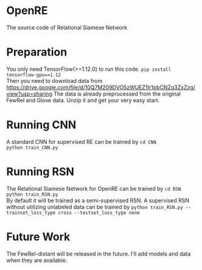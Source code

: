 # OpenRE
The source code of Relational Siamese Network

# Preparation
You only need TensorFlow(>=1.12.0) to run this code.
`pip install tensorflow-gpu==1.12`<br>
Then you need to download data from
https://drive.google.com/file/d/10Q7M209DVO5zWUEZ1Ir1pbCNZq3ZxZzg/view?usp=sharing
The data is already preprocessed from the original FewRel and Glove data. Unzip it and get your very easy start.

# Running CNN
A standard CNN for supervised RE can be trained by
`cd CNN`<br>
`python train_CNN.py`<br>

# Running RSN
The Relational Siamese Network for OpenRE can be trained by
`cd RSN`<br>
`python train_RSN.py`<br>
By default it will be trained as a semi-supervised RSN. A supervised RSN without utilizing unlabeled data can be trained by
`python train_RSN.py --trainset_loss_type cross --testset_loss_type none`<br>

# Future Work
The FewRel-distant will be released in the future. I'll add models and data when they are available.